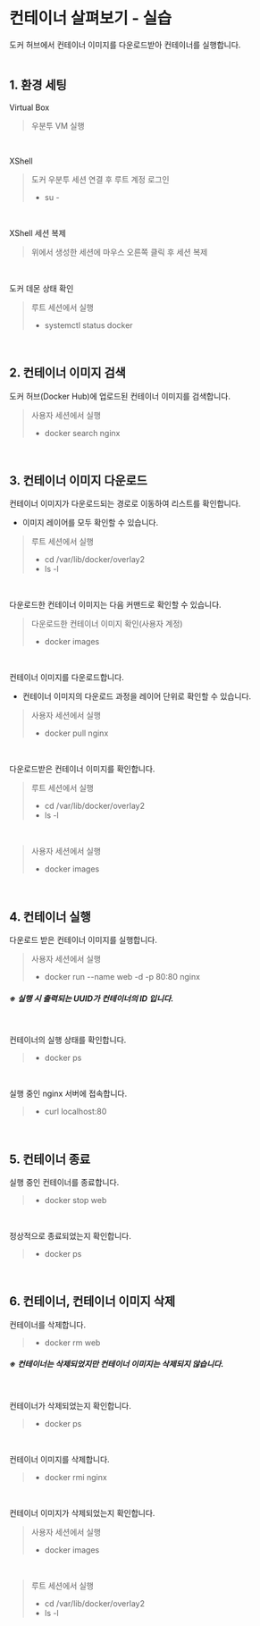 # 컨테이너 살펴보기 - 실습

도커 허브에서 컨테이너 이미지를 다운로드받아 컨테이너를 실행합니다.   
<br />

## 1. 환경 세팅

 Virtual Box
> 우분투 VM 실행
<br />
 
 XShell   
> 도커 우분투 세션 연결 후 루트 계정 로그인
> - su -
<br />
 
 XShell 세션 복제
> 위에서 생성한 세션에 마우스 오른쪽 클릭 후 세션 복제
<br />
 
 도커 데몬 상태 확인
> 루트 세션에서 실행
> - systemctl status docker
<br />

## 2. 컨테이너 이미지 검색
도커 허브(Docker Hub)에 업로드된 컨테이너 이미지를 검색합니다.
> 사용자 세션에서 실행
> - docker search nginx
<br />

## 3. 컨테이너 이미지 다운로드
컨테이너 이미지가 다운로드되는 경로로 이동하여 리스트를 확인합니다.
- 이미지 레이어를 모두 확인할 수 있습니다.
> 루트 세션에서 실행
> - cd /var/lib/docker/overlay2
> - ls -l
<br />

다운로드한 컨테이너 이미지는 다음 커맨드로 확인할 수 있습니다.
> 다운로드한 컨테이너 이미지 확인(사용자 계정)
> - docker images
<br />

컨테이너 이미지를 다운로드합니다.
- 컨테이너 이미지의 다운로드 과정을 레이어 단위로 확인할 수 있습니다.
> 사용자 세션에서 실행
> - docker pull nginx
<br />

다운로드받은 컨테이너 이미지를 확인합니다.
> 루트 세션에서 실행
> - cd /var/lib/docker/overlay2
> - ls -l
<br />

> 사용자 세션에서 실행
> - docker images
<br />

## 4. 컨테이너 실행
다운로드 받은 컨테이너 이미지를 실행합니다.
> 사용자 세션에서 실행
> - docker run --name web -d -p 80:80 nginx

##### ※ 실행 시 출력되는 UUID가 컨테이너의 ID 입니다.   
<br />

컨테이너의 실행 상태를 확인합니다.
> - docker ps
<br />

실행 중인 nginx 서버에 접속합니다.
> - curl localhost:80
<br />  

## 5. 컨테이너 종료
실행 중인 컨테이너를 종료합니다.
> - docker stop web
<br />

정상적으로 종료되었는지 확인합니다.
> - docker ps
<br />

## 6. 컨테이너, 컨테이너 이미지 삭제
컨테이너를 삭제합니다.
> - docker rm web

##### ※ 컨테이너는 삭제되었지만 컨테이너 이미지는 삭제되지 않습니다.
<br />

컨테이너가 삭제되었는지 확인합니다.
> - docker ps
<br />

컨테이너 이미지를 삭제합니다.
> - docker rmi nginx
<br />

컨테이너 이미지가 삭제되었는지 확인합니다.
> 사용자 세션에서 실행
> - docker images
<br />

> 루트 세션에서 실행
> - cd /var/lib/docker/overlay2
> - ls -l
